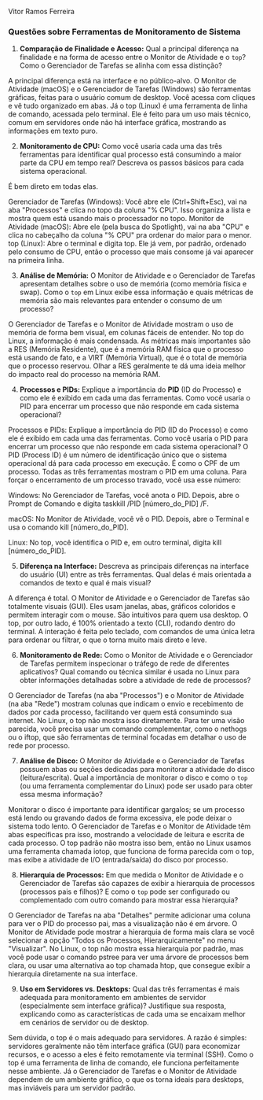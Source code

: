 Vitor Ramos Ferreira

### Questões sobre Ferramentas de Monitoramento de Sistema

1.  **Comparação de Finalidade e Acesso:** Qual a principal diferença na finalidade e na forma de acesso entre o Monitor de Atividade e o `top`? Como o Gerenciador de Tarefas se alinha com essa distinção?

  A principal diferença está na interface e no público-alvo. O Monitor de Atividade (macOS) e o Gerenciador de Tarefas (Windows) são ferramentas gráficas, feitas para o usuário comum de desktop. Você acessa com cliques e vê tudo organizado em abas. Já o top (Linux) é uma ferramenta de linha de comando, acessada pelo terminal. Ele é feito para um uso mais técnico, comum em servidores onde não há interface gráfica, mostrando as informações em texto puro.

2.  **Monitoramento de CPU:** Como você usaria cada uma das três ferramentas para identificar qual processo está consumindo a maior parte da CPU em tempo real? Descreva os passos básicos para cada sistema operacional.

  É bem direto em todas elas.

Gerenciador de Tarefas (Windows): Você abre ele (Ctrl+Shift+Esc), vai na aba "Processos" e clica no topo da coluna "% CPU". Isso organiza a lista e mostra quem está usando mais o processador no topo.
Monitor de Atividade (macOS): Abre ele (pela busca do Spotlight), vai na aba "CPU" e clica no cabeçalho da coluna "% CPU" pra ordenar do maior para o menor.
top (Linux): Abre o terminal e digita top. Ele já vem, por padrão, ordenado pelo consumo de CPU, então o processo que mais consome já vai aparecer na primeira linha.

3.  **Análise de Memória:** O Monitor de Atividade e o Gerenciador de Tarefas apresentam detalhes sobre o uso de memória (como memória física e swap). Como o `top` em Linux exibe essa informação e quais métricas de memória são mais relevantes para entender o consumo de um processo?

  O Gerenciador de Tarefas e o Monitor de Atividade mostram o uso de memória de forma bem visual, em colunas fáceis de entender. No top do Linux, a informação é mais condensada. As métricas mais importantes são a RES (Memória Residente), que é a memória RAM física que o processo está usando de fato, e a VIRT (Memória Virtual), que é o total de memória que o processo reservou. Olhar a RES geralmente te dá uma ideia melhor do impacto real do processo na memória RAM.

4.  **Processos e PIDs:** Explique a importância do **PID** (ID do Processo) e como ele é exibido em cada uma das ferramentas. Como você usaria o PID para encerrar um processo que não responde em cada sistema operacional?

  Processos e PIDs: Explique a importância do PID (ID do Processo) e como ele é exibido em cada uma das ferramentas. Como você usaria o PID para encerrar um processo que não responde em cada sistema operacional?
O PID (Process ID) é um número de identificação único que o sistema operacional dá para cada processo em execução. É como o CPF de um processo. Todas as três ferramentas mostram o PID em uma coluna. Para forçar o encerramento de um processo travado, você usa esse número:

Windows: No Gerenciador de Tarefas, você anota o PID. Depois, abre o Prompt de Comando e digita taskkill /PID [número_do_PID] /F.

macOS: No Monitor de Atividade, você vê o PID. Depois, abre o Terminal e usa o comando kill [número_do_PID].

Linux: No top, você identifica o PID e, em outro terminal, digita kill [número_do_PID].

5.  **Diferença na Interface:** Descreva as principais diferenças na interface do usuário (UI) entre as três ferramentas. Qual delas é mais orientada a comandos de texto e qual é mais visual?

  A diferença é total. O Monitor de Atividade e o Gerenciador de Tarefas são totalmente visuais (GUI). Eles usam janelas, abas, gráficos coloridos e permitem interagir com o mouse. São intuitivos para quem usa desktop. O top, por outro lado, é 100% orientado a texto (CLI), rodando dentro do terminal. A interação é feita pelo teclado, com comandos de uma única letra para ordenar ou filtrar, o que o torna muito mais direto e leve.

6.  **Monitoramento de Rede:** Como o Monitor de Atividade e o Gerenciador de Tarefas permitem inspecionar o tráfego de rede de diferentes aplicativos? Qual comando ou técnica similar é usada no Linux para obter informações detalhadas sobre a atividade de rede de processos?

  O Gerenciador de Tarefas (na aba "Processos") e o Monitor de Atividade (na aba "Rede") mostram colunas que indicam o envio e recebimento de dados por cada processo, facilitando ver quem está consumindo sua internet. No Linux, o top não mostra isso diretamente. Para ter uma visão parecida, você precisa usar um comando complementar, como o nethogs ou o iftop, que são ferramentas de terminal focadas em detalhar o uso de rede por processo.

7.  **Análise de Disco:** O Monitor de Atividade e o Gerenciador de Tarefas possuem abas ou seções dedicadas para monitorar a atividade do disco (leitura/escrita). Qual a importância de monitorar o disco e como o `top` (ou uma ferramenta complementar do Linux) pode ser usado para obter essa mesma informação?

  Monitorar o disco é importante para identificar gargalos; se um processo está lendo ou gravando dados de forma excessiva, ele pode deixar o sistema todo lento. O Gerenciador de Tarefas e o Monitor de Atividade têm abas específicas pra isso, mostrando a velocidade de leitura e escrita de cada processo. O top padrão não mostra isso bem, então no Linux usamos uma ferramenta chamada iotop, que funciona de forma parecida com o top, mas exibe a atividade de I/O (entrada/saída) do disco por processo.

8.  **Hierarquia de Processos:** Em que medida o Monitor de Atividade e o Gerenciador de Tarefas são capazes de exibir a hierarquia de processos (processos pais e filhos)? E como o `top` pode ser configurado ou complementado com outro comando para mostrar essa hierarquia?

  O Gerenciador de Tarefas na aba "Detalhes" permite adicionar uma coluna para ver o PID do processo pai, mas a visualização não é em árvore. O Monitor de Atividade pode mostrar a hierarquia de forma mais clara se você selecionar a opção "Todos os Processos, Hierarquicamente" no menu "Visualizar". No Linux, o top não mostra essa hierarquia por padrão, mas você pode usar o comando pstree para ver uma árvore de processos bem clara, ou usar uma alternativa ao top chamada htop, que consegue exibir a hierarquia diretamente na sua interface.

9.  **Uso em Servidores vs. Desktops:** Qual das três ferramentas é mais adequada para monitoramento em ambientes de servidor (especialmente sem interface gráfica)? Justifique sua resposta, explicando como as características de cada uma se encaixam melhor em cenários de servidor ou de desktop.

Sem dúvida, o top é o mais adequado para servidores. A razão é simples: servidores geralmente não têm interface gráfica (GUI) para economizar recursos, e o acesso a eles é feito remotamente via terminal (SSH). Como o top é uma ferramenta de linha de comando, ele funciona perfeitamente nesse ambiente. Já o Gerenciador de Tarefas e o Monitor de Atividade dependem de um ambiente gráfico, o que os torna ideais para desktops, mas inviáveis para um servidor padrão.
